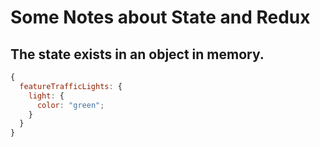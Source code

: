 # Some Notes about State and Redux

## The state exists in an object in memory.

```javascript
{
  featureTrafficLights: {
    light: {
      color: "green";
    }
  }
}
```
